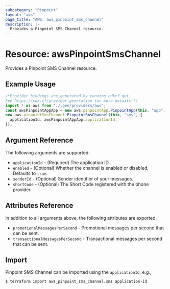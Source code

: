 ```yaml
---
subcategory: "Pinpoint"
layout: "aws"
page_title: "AWS: aws_pinpoint_sms_channel"
description: |-
  Provides a Pinpoint SMS Channel resource.
---
```


# Resource: awsPinpointSmsChannel

Provides a Pinpoint SMS Channel resource.

## Example Usage

```typescript
/*Provider bindings are generated by running cdktf get.
See https://cdk.tf/provider-generation for more details.*/
import * as aws from "./.gen/providers/aws";
const awsPinpointAppApp = new aws.pinpointApp.PinpointApp(this, "app", {});
new aws.pinpointSmsChannel.PinpointSmsChannel(this, "sms", {
  applicationId: awsPinpointAppApp.applicationId,
});

```

## Argument Reference

The following arguments are supported:

* `applicationId` - (Required) The application ID.
* `enabled` - (Optional) Whether the channel is enabled or disabled. Defaults to `true`.
* `senderId` - (Optional) Sender identifier of your messages.
* `shortCode` - (Optional) The Short Code registered with the phone provider.

## Attributes Reference

In addition to all arguments above, the following attributes are exported:

* `promotionalMessagesPerSecond` - Promotional messages per second that can be sent.
* `transactionalMessagesPerSecond` - Transactional messages per second that can be sent.

## Import

Pinpoint SMS Channel can be imported using the `applicationId`, e.g.,

```console
$ terraform import aws_pinpoint_sms_channel.sms application-id
```

